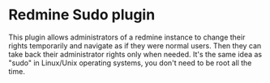 # Redmine Sudo plugin

This plugin allows administrators of a redmine instance to change their rights temporarily and navigate as if they were normal users. Then they can take back their administrator rights only when needed. It's the same idea as "sudo" in Linux/Unix operating systems, you don't need to be root all the time.
